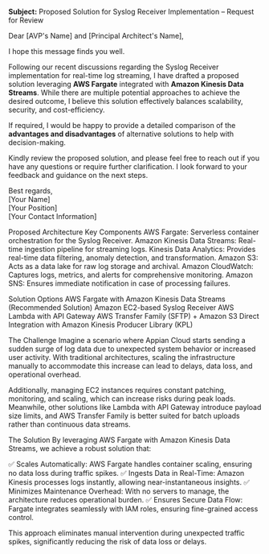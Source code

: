 **Subject:** Proposed Solution for Syslog Receiver Implementation – Request for Review  

Dear [AVP's Name] and [Principal Architect's Name],  

I hope this message finds you well.  

Following our recent discussions regarding the Syslog Receiver implementation for real-time log streaming, I have drafted a proposed solution leveraging **AWS Fargate** integrated with **Amazon Kinesis Data Streams**. While there are multiple potential approaches to achieve the desired outcome, I believe this solution effectively balances scalability, security, and cost-efficiency.  

If required, I would be happy to provide a detailed comparison of the **advantages and disadvantages** of alternative solutions to help with decision-making.  

Kindly review the proposed solution, and please feel free to reach out if you have any questions or require further clarification. I look forward to your feedback and guidance on the next steps.  

Best regards,  
[Your Name]  
[Your Position]  
[Your Contact Information]  

Proposed Architecture
Key Components
AWS Fargate: Serverless container orchestration for the Syslog Receiver.
Amazon Kinesis Data Streams: Real-time ingestion pipeline for streaming logs.
Kinesis Data Analytics: Provides real-time data filtering, anomaly detection, and transformation.
Amazon S3: Acts as a data lake for raw log storage and archival.
Amazon CloudWatch: Captures logs, metrics, and alerts for comprehensive monitoring.
Amazon SNS: Ensures immediate notification in case of processing failures.


Solution Options
AWS Fargate with Amazon Kinesis Data Streams (Recommended Solution)
Amazon EC2-based Syslog Receiver
AWS Lambda with API Gateway
AWS Transfer Family (SFTP) + Amazon S3
Direct Integration with Amazon Kinesis Producer Library (KPL)

The Challenge
Imagine a scenario where Appian Cloud starts sending a sudden surge of log data due to unexpected system behavior or increased user activity. With traditional architectures, scaling the infrastructure manually to accommodate this increase can lead to delays, data loss, and operational overhead.

Additionally, managing EC2 instances requires constant patching, monitoring, and scaling, which can increase risks during peak loads. Meanwhile, other solutions like Lambda with API Gateway introduce payload size limits, and AWS Transfer Family is better suited for batch uploads rather than continuous data streams.

The Solution
By leveraging AWS Fargate with Amazon Kinesis Data Streams, we achieve a robust solution that:

✅ Scales Automatically: AWS Fargate handles container scaling, ensuring no data loss during traffic spikes.
✅ Ingests Data in Real-Time: Amazon Kinesis processes logs instantly, allowing near-instantaneous insights.
✅ Minimizes Maintenance Overhead: With no servers to manage, the architecture reduces operational burden.
✅ Ensures Secure Data Flow: Fargate integrates seamlessly with IAM roles, ensuring fine-grained access control.

This approach eliminates manual intervention during unexpected traffic spikes, significantly reducing the risk of data loss or delays.




